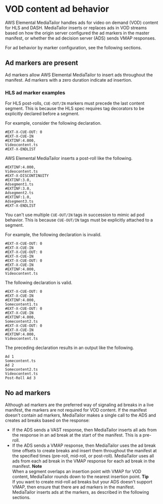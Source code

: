 # VOD content ad behavior<a name="ad-behavior-vod"></a>

AWS Elemental MediaTailor handles ads for video on demand \(VOD\) content for HLS and DASH\. MediaTailor inserts or replaces ads in VOD streams based on how the origin server configured the ad markers in the master manifest, or whether the ad decision server \(ADS\) sends VMAP responses\.

For ad behavior by marker configuration, see the following sections\.

## Ad markers are present<a name="markers-present"></a>

Ad markers allow AWS Elemental MediaTailor to insert ads throughout the manifest\. Ad markers with a zero duration indicate ad insertion\. 

### HLS ad marker examples<a name="markers-present-hls"></a>

For HLS post\-rolls, `CUE-OUT/IN` markers must precede the last content segment\. This is because the HLS spec requires tag decorators to be explicitly declared before a segment\. 

For example, consider the following declaration\. 

```
#EXT-X-CUE-OUT: 0
#EXT-X-CUE-IN
#EXTINF:4.000,
Videocontent.ts
#EXT-X-ENDLIST
```

AWS Elemental MediaTailor inserts a post\-roll like the following\.

```
#EXTINF:4.000,
Videocontent.ts
#EXT-X-DISCONTINUITY
#EXTINF:3.0,
Adsegment1.ts
#EXTINF:3.0,
Adsegment2.ts
#EXTINF:1.0,
Adsegment3.ts
#EXT-X-ENDLIST
```

You can't use multiple `CUE-OUT/IN` tags in succession to mimic ad pod behavior\. This is because `CUE-OUT/IN` tags must be explicitly attached to a segment\. 

For example, the following declaration is invalid\.

```
#EXT-X-CUE-OUT: 0
#EXT-X-CUE-IN
#EXT-X-CUE-OUT: 0
#EXT-X-CUE-IN
#EXT-X-CUE-OUT: 0
#EXT-X-CUE-IN
#EXTINF:4.000,
Videocontent.ts
```

The following declaration is valid\.

```
#EXT-X-CUE-OUT: 0
#EXT-X-CUE-IN
#EXTINF:4.000,
Somecontent1.ts
#EXT-X-CUE-OUT: 0
#EXT-X-CUE-IN
#EXTINF:4.000,
Somecontent2.ts
#EXT-X-CUE-OUT: 0
#EXT-X-CUE-IN
#EXTINF:4.000,
Videocontent.ts
```

The preceding declaration results in an output like the following\. 

```
Ad 1
Somecontent.ts
Ad 2
Somecontent2.ts
Videocontent.ts
Post-Roll Ad 3
```

## No ad markers<a name="no-markers"></a>

Although ad markers are the preferred way of signaling ad breaks in a live manifest, the markers are not required for VOD content\. If the manifest doesn't contain ad markers, MediaTailor makes a single call to the ADS and creates ad breaks based on the response:
+ If the ADS sends a VAST response, then MediaTailor inserts all ads from the response in an ad break at the start of the manifest\. This is a pre\-roll\.
+ If the ADS sends a VMAP response, then MediaTailor uses the ad break time offsets to create breaks and insert them throughout the manifest at the specified times \(pre\-roll, mid\-roll, or post\-roll\)\. MediaTailor uses all ads from each ad break in the VMAP response for each ad break in the manifest\. 
**Note**  
When a segment overlaps an insertion point with VMAP for VOD content, MediaTailor rounds down to the nearest insertion point\. 
**Tip**  
If you want to create mid\-roll ad breaks but your ADS doesn't support VMAP, then ensure that there are ad markers in the manifest\. MediaTailor inserts ads at the markers, as described in the following sections\.